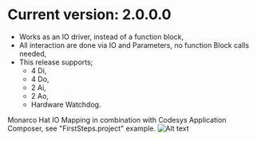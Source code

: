 # Current version: 2.0.0.0
- Works as an IO driver, instead of a function block,
- All interaction are done via IO and Parameters, no function Block calls needed,
- This release supports;
  * 4 Di,
  * 4 Do,
  * 2 Ai,
  * 2 Ao,
  * Hardware Watchdog.
  


Monarco Hat IO Mapping in combination with Codesys Application Composer, see "FirstSteps.project" example.
![Alt text](https://raw.githubusercontent.com/Aliazzzz/Monarco-HAT-library-for-CODESYS-V3/master/Monarco/2.0.0.0/pics/Monarco%20Hat%20with%20Codesys%20Application%20Composer%20example%20IO.png "Monarco Hat IO Mapping in combination with Codesys Application Composer example v2.0.0.0")
